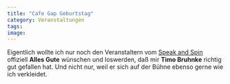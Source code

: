 ```yaml
---
title: "Cafe Gap Geburtstag"
category: Veranstaltungen
tags: 
image: 
---
```


Eigentlich wollte ich nur noch den Veranstaltern vom [Speak and Spin](http://www.speakandspin.de) offiziell **Alles Gute** wünschen und loswerden, daß mir **Timo Bruhnke** richtig gut gefallen hat. Und nicht nur, weil er sich auf der Bühne ebenso gerne wie ich verkleidet.

